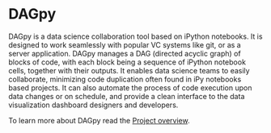 # DAGpy

DAGpy is a data science collaboration tool based on iPython notebooks. It is designed to work seamlessly with popular VC systems like git, or as a server application. DAGpy manages a DAG (directed acyclic graph) of blocks of code, with each block being a sequence of iPython notebook cells, together with their outputs. It enables data science teams to easily collaborate, minimizing code duplication often found in iPy notebooks based projects. It can also automate the process of code execution upon data changes or on schedule, and provide a clean interface to the data visualization dashboard designers and developers.

To learn more about DAGpy read the [Project overview](doc/project_overview.md).
